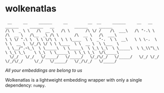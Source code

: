# wolkenatlas


```                                                                                                                                                                      
 __     __     ______     __         __  __     ______     __   __     ______     ______   __         ______     ______    
/\ \  _ \ \   /\  __ \   /\ \       /\ \/ /    /\  ___\   /\ "-.\ \   /\  __ \   /\__  _\ /\ \       /\  __ \   /\  ___\   
\ \ \/ ".\ \  \ \ \/\ \  \ \ \____  \ \  _"-.  \ \  __\   \ \ \-.  \  \ \  __ \  \/_/\ \/ \ \ \____  \ \  __ \  \ \___  \  
 \ \__/".~\_\  \ \_____\  \ \_____\  \ \_\ \_\  \ \_____\  \ \_\\"\_\  \ \_\ \_\    \ \_\  \ \_____\  \ \_\ \_\  \/\_____\ 
  \/_/   \/_/   \/_____/   \/_____/   \/_/\/_/   \/_____/   \/_/ \/_/   \/_/\/_/     \/_/   \/_____/   \/_/\/_/   \/_____/ 
```                                                                                                                        

_All your embeddings are belong to us_

Wolkenatlas is a lightweight embedding wrapper with only a single dependency: `numpy`.
